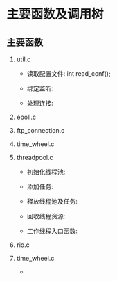 # 主要函数及调用树

## 主要函数

1. util.c
    
    - 读取配置文件: int read_conf();

    - 绑定监听:

    - 处理连接:

2. epoll.c

3. ftp_connection.c

4. time_wheel.c

5. threadpool.c

    - 初始化线程池:

    - 添加任务:

    - 释放线程池及任务:

    - 回收线程资源:

    - 工作线程入口函数:

6. rio.c

7. time_wheel.c

    - 
